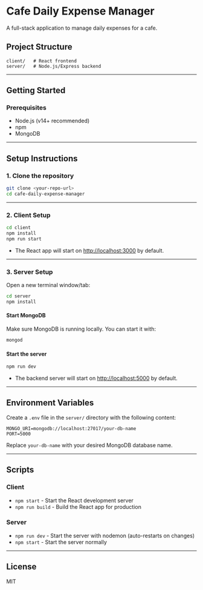 # Cafe Daily Expense Manager

A full-stack application to manage daily expenses for a cafe.

## Project Structure

```
client/   # React frontend
server/   # Node.js/Express backend
```

---

## Getting Started

### Prerequisites

- Node.js (v14+ recommended)
- npm
- MongoDB

---

## Setup Instructions

### 1. Clone the repository

```sh
git clone <your-repo-url>
cd cafe-daily-expense-manager
```

---

### 2. Client Setup

```sh
cd client
npm install
npm run start
```

- The React app will start on [http://localhost:3000](http://localhost:3000) by default.

---

### 3. Server Setup

Open a new terminal window/tab:

```sh
cd server
npm install
```

#### Start MongoDB

Make sure MongoDB is running locally. You can start it with:

```sh
mongod
```

#### Start the server

```sh
npm run dev
```

- The backend server will start on [http://localhost:5000](http://localhost:5000) by default.

---

## Environment Variables

Create a `.env` file in the `server/` directory with the following content:

```
MONGO_URI=mongodb://localhost:27017/your-db-name
PORT=5000
```

Replace `your-db-name` with your desired MongoDB database name.

---

## Scripts

### Client

- `npm start` - Start the React development server
- `npm run build` - Build the React app for production

### Server

- `npm run dev` - Start the server with nodemon (auto-restarts on changes)
- `npm start` - Start the server normally

---

## License

MIT